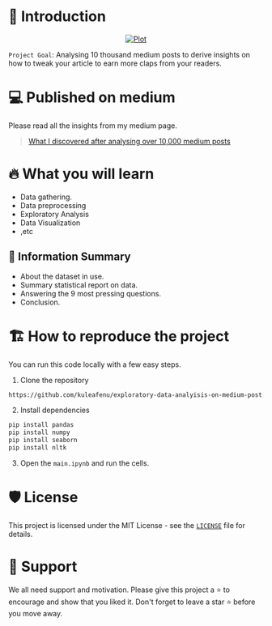 # 👋 Introduction
<p align="center">
    <a href="https://tryshape.vercel.app" target="blank"/>
        <img src="./images/graph1.jpg" alt="Plot" />
    </a>
</p>

`Project Goal`: Analysing 10 thousand medium posts to derive insights on how to tweak your article to earn more claps from your readers.

# 💻 Published on medium
Please read all the insights from my medium page.
> [What I discovered after analysing over 10,000 medium posts](https://medium.com/analytics-vidhya/what-i-discovered-after-analyzing-10-000-medium-posts-with-python-bb012c6e004b)


# 🔥 What you will learn
- Data gathering.
- Data preprocessing
- Exploratory Analysis
- Data Visualization
- ,etc


## 🔢 Information Summary
- About the dataset in use.
- Summary statistical report on data.
- Answering the 9 most pressing questions.
- Conclusion.

# 🏗️ How to reproduce the project
You can run this code locally with a few easy steps.

1. Clone the repository

```bash
https://github.com/kuleafenu/exploratory-data-analyisis-on-medium-post.git
```

2. Install dependencies

```bash
pip install pandas
pip install numpy
pip install seaborn
pip install nltk
```

3. Open the `main.ipynb` and run the cells.

# 🛡️ License
This project is licensed under the MIT License - see the [`LICENSE`](LICENSE) file for details.

# 🙏 Support

We all need support and motivation. Please give this project a ⭐️ to encourage and show that you liked it. Don't forget to leave a star ⭐️ before you move away.
